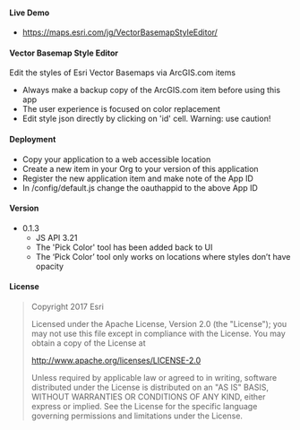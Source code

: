 
#### Live Demo
- https://maps.esri.com/jg/VectorBasemapStyleEditor/ 

#### Vector Basemap Style Editor
Edit the styles of Esri Vector Basemaps via ArcGIS.com items
- Always make a backup copy of the ArcGIS.com item before using this app
- The user experience is focused on color replacement
- Edit style json directly by clicking on 'id' cell. Warning: use caution!

#### Deployment
- Copy your application to a web accessible location
- Create a new item in your Org to your version of this application
- Register the new application item and make note of the App ID
- In /config/default.js change the oauthappid to the above App ID

#### Version
- 0.1.3
    - JS API 3.21
    - The 'Pick Color' tool has been added back to UI 
    - The ‘Pick Color’ tool only works on locations where styles don’t have opacity


#### License

> Copyright 2017 Esri
>
> Licensed under the Apache License, Version 2.0 (the "License");
> you may not use this file except in compliance with the License.
> You may obtain a copy of the License at
>
>   http://www.apache.org/licenses/LICENSE-2.0
>
> Unless required by applicable law or agreed to in writing, software
> distributed under the License is distributed on an "AS IS" BASIS,
> WITHOUT WARRANTIES OR CONDITIONS OF ANY KIND, either express or implied.
> See the License for the specific language governing permissions and
> limitations under the License.
